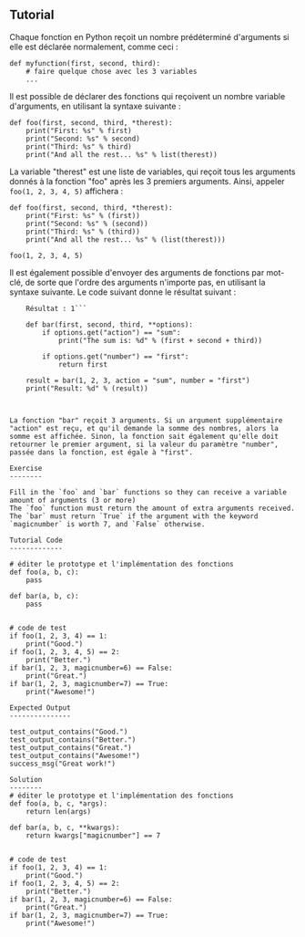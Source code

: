Tutorial
--------

Chaque fonction en Python reçoit un nombre prédéterminé d'arguments si elle est déclarée normalement, comme ceci :

    def myfunction(first, second, third):
        # faire quelque chose avec les 3 variables
        ...

Il est possible de déclarer des fonctions qui reçoivent un nombre variable d'arguments, en utilisant la syntaxe suivante :

    def foo(first, second, third, *therest):
        print("First: %s" % first)
        print("Second: %s" % second)
        print("Third: %s" % third)
        print("And all the rest... %s" % list(therest))

La variable "therest" est une liste de variables, qui reçoit tous les arguments donnés à la fonction "foo" après les 3 premiers arguments. Ainsi, appeler `foo(1, 2, 3, 4, 5)` affichera :

    def foo(first, second, third, *therest):
        print("First: %s" % (first))
        print("Second: %s" % (second))
        print("Third: %s" % (third))
        print("And all the rest... %s" % (list(therest)))
    
    foo(1, 2, 3, 4, 5)

Il est également possible d'envoyer des arguments de fonctions par mot-clé, de sorte que l'ordre des arguments n'importe pas, en utilisant la syntaxe suivante. Le code suivant donne le résultat suivant : 
```La somme est : 6
    Résultat : 1```

    def bar(first, second, third, **options):
        if options.get("action") == "sum":
            print("The sum is: %d" % (first + second + third))
    
        if options.get("number") == "first":
            return first
    
    result = bar(1, 2, 3, action = "sum", number = "first")
    print("Result: %d" % (result))



La fonction "bar" reçoit 3 arguments. Si un argument supplémentaire "action" est reçu, et qu'il demande la somme des nombres, alors la somme est affichée. Sinon, la fonction sait également qu'elle doit retourner le premier argument, si la valeur du paramètre "number", passée dans la fonction, est égale à "first".

Exercise
--------

Fill in the `foo` and `bar` functions so they can receive a variable amount of arguments (3 or more)
The `foo` function must return the amount of extra arguments received.
The `bar` must return `True` if the argument with the keyword `magicnumber` is worth 7, and `False` otherwise.

Tutorial Code
-------------

# éditer le prototype et l'implémentation des fonctions
def foo(a, b, c):
    pass

def bar(a, b, c):
    pass


# code de test
if foo(1, 2, 3, 4) == 1:
    print("Good.")
if foo(1, 2, 3, 4, 5) == 2:
    print("Better.")
if bar(1, 2, 3, magicnumber=6) == False:
    print("Great.")
if bar(1, 2, 3, magicnumber=7) == True:
    print("Awesome!")

Expected Output
---------------

test_output_contains("Good.")
test_output_contains("Better.")
test_output_contains("Great.")
test_output_contains("Awesome!")
success_msg("Great work!")

Solution
--------
# éditer le prototype et l'implémentation des fonctions
def foo(a, b, c, *args):
    return len(args)

def bar(a, b, c, **kwargs):
    return kwargs["magicnumber"] == 7


# code de test
if foo(1, 2, 3, 4) == 1:
    print("Good.")
if foo(1, 2, 3, 4, 5) == 2:
    print("Better.")
if bar(1, 2, 3, magicnumber=6) == False:
    print("Great.")
if bar(1, 2, 3, magicnumber=7) == True:
    print("Awesome!")
